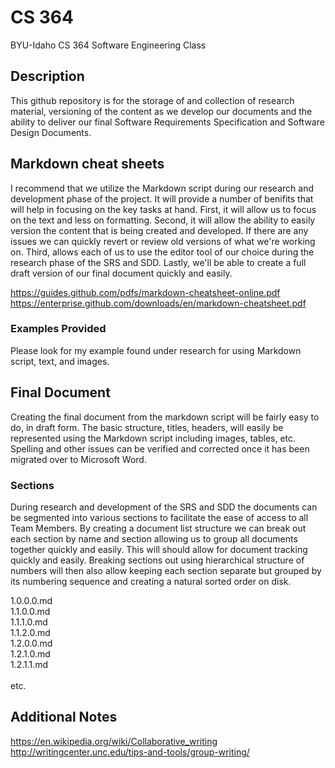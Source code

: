 # CS 364
BYU-Idaho CS 364 Software Engineering Class

## Description
This github repository is for the storage of and collection of research material, versioning of the content as we develop our documents and the ability to deliver our final Software Requirements Specification and Software Design Documents.

## Markdown cheat sheets
I recommend that we utilize the Markdown script during our research and development phase of the project.
It will provide a number of benifits that will help in focusing on the key tasks at hand. First, it will allow us
to focus on the text and less on formatting. Second, it will allow the ability to easily version the content that is being
created and developed. If there are any issues we can quickly revert or review old versions of what we're working on. Third, 
allows each of us to use the editor tool of our choice during the research phase of the SRS and SDD. Lastly, we'll be able
to create a full draft version of our final document quickly and easily.<br />

https://guides.github.com/pdfs/markdown-cheatsheet-online.pdf <br />
https://enterprise.github.com/downloads/en/markdown-cheatsheet.pdf <br />

### Examples Provided
Please look for my example found under research for using Markdown script, text, and images.

## Final Document
Creating the final document from the markdown script will be fairly easy to do, in draft form. The basic structure, titles, headers, will easily
be represented using the Markdown script including images, tables, etc. Spelling and other issues can be verified and corrected once it has been 
migrated over to Microsoft Word.

### Sections
During research and development of the SRS and SDD the documents can be segmented into various sections to facilitate the ease of access to all Team Members.
By creating a document list structure we can break out each section by name and section allowing us to group all documents together quickly and easily. This 
will should allow for document tracking quickly and easily. Breaking sections out using hierarchical structure of numbers will then also allow keeping each section
separate but grouped by its numbering sequence and creating a natural sorted order on disk.

1.0.0.0.md<br />
1.1.0.0.md<br />
1.1.1.0.md<br />
1.1.2.0.md<br />
1.2.0.0.md<br />
1.2.1.0.md<br />
1.2.1.1.md<br />
<br />
etc.

## Additional Notes
https://en.wikipedia.org/wiki/Collaborative_writing <br/>
http://writingcenter.unc.edu/tips-and-tools/group-writing/ <br/>

